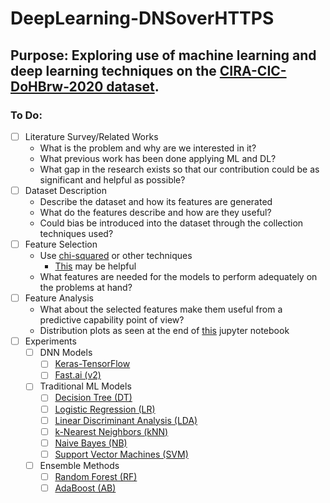 # DeepLearning-DNSoverHTTPS  
## Purpose: Exploring use of machine learning and deep learning techniques on the [CIRA-CIC-DoHBrw-2020 dataset](https://www.unb.ca/cic/datasets/dohbrw-2020.html).  

### To Do:
- [ ] Literature Survey/Related Works
  - What is the problem and why are we interested in it?  
  - What previous work has been done applying ML and DL?
  - What gap in the research exists so that our contribution could be as significant and helpful as possible?
- [ ] Dataset Description
  - Describe the dataset and how its features are generated
  - What do the features describe and how are they useful?
  - Could bias be introduced into the dataset through the collection techniques used?
- [ ] Feature Selection
  - Use [chi-squared](https://scikit-learn.org/stable/modules/generated/sklearn.feature_selection.chi2.html) or other techniques
    - [This](https://towardsdatascience.com/chi-square-test-for-feature-selection-in-machine-learning-206b1f0b8223) may be helpful
  - What features are needed for the models to perform adequately on the problems at hand?
- [ ] Feature Analysis
  - What about the selected features make them useful from a predictive capability point of view?
  - Distribution plots as seen at the end of [this](https://github.com/rambasnet/DeepLearningMaliciousURLs/blob/master/feature%20analysis.ipynb) jupyter notebook
- [ ] Experiments  
  - [ ] DNN Models
    - [ ] [Keras-TensorFlow](https://keras.io/)
    - [ ] [Fast.ai (v2)](https://docs.fast.ai/quick_start.html)
  - [ ] Traditional ML Models
    - [ ] [Decision Tree (DT)](https://scikit-learn.org/stable/modules/generated/sklearn.tree.DecisionTreeClassifier.html)
    - [ ] [Logistic Regression (LR)](https://scikit-learn.org/stable/modules/generated/sklearn.linear_model.LinearRegression.html)
    - [ ] [Linear Discriminant Analysis (LDA)](https://scikit-learn.org/stable/modules/generated/sklearn.discriminant_analysis.LinearDiscriminantAnalysis.html)
    - [ ] [k-Nearest Neighbors (kNN)](https://scikit-learn.org/stable/modules/generated/sklearn.neighbors.KNeighborsClassifier.html)
    - [ ] [Naive Bayes (NB)](https://scikit-learn.org/stable/modules/generated/sklearn.naive_bayes.GaussianNB.html)
    - [ ] [Support Vector Machines (SVM)](https://scikit-learn.org/stable/modules/generated/sklearn.svm.SVC.html)
  - [ ] Ensemble Methods
    - [ ] [Random Forest (RF)](https://scikit-learn.org/stable/modules/generated/sklearn.ensemble.RandomForestClassifier.html)
    - [ ] [AdaBoost (AB)](https://scikit-learn.org/stable/modules/generated/sklearn.ensemble.AdaBoostClassifier.html)
